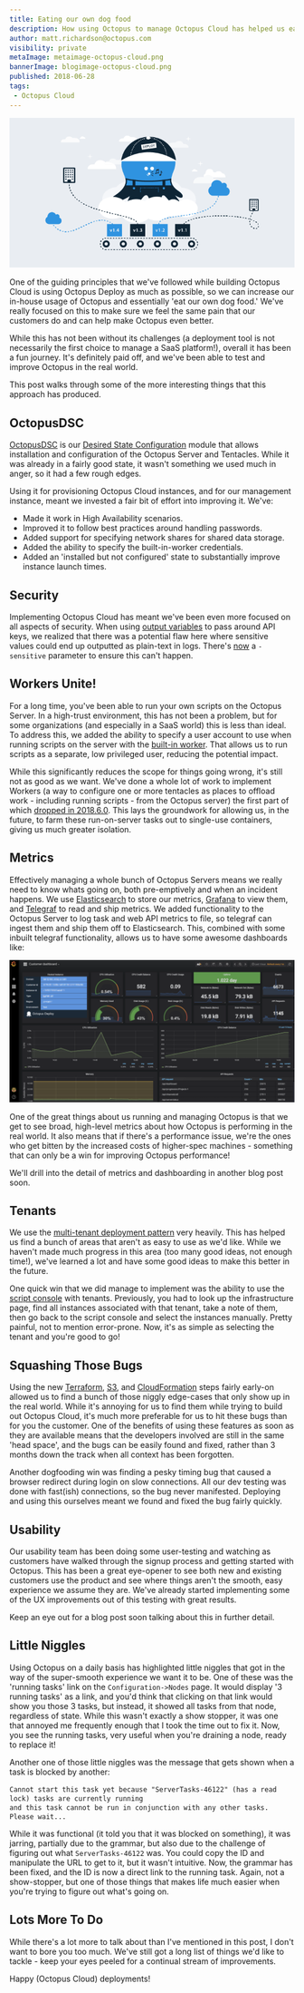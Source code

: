 ```yaml
---
title: Eating our own dog food
description: How using Octopus to manage Octopus Cloud has helped us eat our own dog food and improve
author: matt.richardson@octopus.com
visibility: private
metaImage: metaimage-octopus-cloud.png
bannerImage: blogimage-octopus-cloud.png
published: 2018-06-28
tags:
 - Octopus Cloud
---
```


![Octopus Deploy in the clouds illustration](blogimage-octopus-cloud.png)

One of the guiding principles that we've followed while building Octopus Cloud is using Octopus Deploy as much as possible, so we can increase our in-house usage of Octopus and essentially 'eat our own dog food.' We've really focused on this to make sure we feel the same pain that our customers do and can help make Octopus even better.

While this has not been without its challenges (a deployment tool is not necessarily the first choice to manage a SaaS platform!), overall it has been a fun journey. It's definitely paid off, and we've been able to test and improve Octopus in the real world.

This post walks through some of the more interesting things that this approach has produced.

## OctopusDSC

[OctopusDSC](https://github.com/OctopusDeploy/OctopusDSC) is our [Desired State Configuration](https://docs.microsoft.com/en-us/powershell/dsc/overview) module that allows installation and configuration of the Octopus Server and Tentacles. While it was already in a fairly good state, it wasn't something we used much in anger, so it had a few rough edges.

Using it for provisioning Octopus Cloud instances, and for our management instance, meant we invested a fair bit of effort into improving it. We've:

* Made it work in High Availability scenarios.
* Improved it to follow best practices around handling passwords.
* Added support for specifying network shares for shared data storage.
* Added the ability to specify the built-in-worker credentials.
* Added an 'installed but not configured' state to substantially improve instance launch times.

## Security

Implementing Octopus Cloud has meant we've been even more focused on all aspects of security. When using [output variables](https://octopus.com/docs/deployment-process/variables/output-variables) to pass around API keys, we realized that there was a potential flaw here where sensitive values could end up outputted as plain-text in logs. There's [now](https://octopus.com/blog/octopus-release-2018.6#sensitive-output-variables) a `-sensitive` parameter to ensure this can't happen.

## Workers Unite!

For a long time, you've been able to run your own scripts on the Octopus Server. In a high-trust environment, this has not been a problem, but for some organizations (and especially in a SaaS world) this is less than ideal. To address this, we added the ability to specify a user account to use when running scripts on the server with the [built-in worker](https://octopus.com/docs/administration/workers/built-in-worker). That allows us to run scripts as a separate, low privileged user, reducing the potential impact.

While this significantly reduces the scope for things going wrong, it's still not as good as we want. We've done a whole lot of work to implement Workers (a way to configure one or more tentacles as places to offload work - including running scripts - from the Octopus server) the first part of which [dropped in 2018.6.0](https://octopus.com/blog/octopus-release-2018.6). This lays the groundwork for allowing us, in the future, to farm these run-on-server tasks out to single-use containers, giving us much greater isolation.

## Metrics

Effectively managing a whole bunch of Octopus Servers means we really need to know whats going on, both pre-emptively and when an incident happens. We use [Elasticsearch](https://www.elastic.co/) to store our metrics, [Grafana](https://grafana.com/) to view them, and [Telegraf](https://www.influxdata.com/time-series-platform/telegraf/) to read and ship metrics. We added functionality to the Octopus Server to log task and web API metrics to file, so telegraf can ingest them and ship them off to Elasticsearch. This, combined with some inbuilt telegraf functionality, allows us to have some awesome dashboards like:

![Octopus Cloud monitoring dashboard](octopus-cloud-dashboard.png "width=500")

One of the great things about us running and managing Octopus is that we get to see broad, high-level metrics about how Octopus is performing in the real world. It also means that if there's a performance issue, we're the ones who get bitten by the increased costs of higher-spec machines - something that can only be a win for improving Octopus performance!

We'll drill into the detail of metrics and dashboarding in another blog post soon.

## Tenants

We use the [multi-tenant deployment pattern](https://octopus.com/docs/deployment-patterns/multi-tenant-deployments) very heavily. This has helped us find a bunch of areas that aren't as easy to use as we'd like. While we haven't made much progress in this area (too many good ideas, not enough time!), we've learned a lot and have some good ideas to make this better in the future.

One quick win that we did manage to implement was the ability to use the [script console](https://octopus.com/docs/administration/script-console) with tenants. Previously, you had to look up the infrastructure page, find all instances associated with that tenant, take a note of them, then go back to the script console and select the instances manually. Pretty painful, not to mention error-prone. Now, it's as simple as selecting the tenant and you're good to go!  

## Squashing Those Bugs

Using the new [Terraform](https://octopus.com/docs/deployment-examples/terraform-deployments), [S3](https://octopus.com/docs/deployment-examples/aws-deployments/s3), and [CloudFormation](https://octopus.com/docs/deployment-examples/aws-deployments/cloudformation) steps fairly early-on allowed us to find a bunch of those niggly edge-cases that only show up in the real world. While it's annoying for us to find them while trying to build out Octopus Cloud, it's much more preferable for us to hit these bugs than for you the customer. One of the benefits of using these features as soon as they are available means that the developers involved are still in the same 'head space', and the bugs can be easily found and fixed, rather than 3 months down the track when all context has been forgotten.

Another dogfooding win was finding a pesky timing bug that caused a browser redirect during login on slow connections. All our dev testing was done with fast(ish) connections, so the bug never manifested. Deploying and using this ourselves meant we found and fixed the bug fairly quickly.

## Usability

Our usability team has been doing some user-testing and watching as customers have walked through the signup process and getting started with Octopus. This has been a great eye-opener to see both new and existing customers use the product and see where things aren't the smooth, easy experience we assume they are. We've already started implementing some of the UX improvements out of this testing with great results.

Keep an eye out for a blog post soon talking about this in further detail.

## Little Niggles

Using Octopus on a daily basis has highlighted little niggles that got in the way of the super-smooth experience we want it to be. One of these was the 'running tasks' link on the `Configuration->Nodes` page. It would display '3 running tasks' as a link, and you'd think that clicking on that link would show you those 3 tasks, but instead, it showed all tasks from that node, regardless of state. While this wasn't exactly a show stopper, it was one that annoyed me frequently enough that I took the time out to fix it. Now, you see the running tasks, very useful when you're draining a node, ready to replace it!

Another one of those little niggles was the message that gets shown when a task is blocked by another:

```
Cannot start this task yet because "ServerTasks-46122" (has a read lock) tasks are currently running
and this task cannot be run in conjunction with any other tasks. Please wait...
```

While it was functional (it told you that it was blocked on something), it was jarring, partially due to the grammar, but also due to the challenge of figuring out what `ServerTasks-46122` was. You could copy the ID and manipulate the URL to get to it, but it wasn't intuitive. Now, the grammar has been fixed, and the ID is now a direct link to the running task. Again, not a show-stopper, but one of those things that makes life much easier when you're trying to figure out what's going on.

## Lots More To Do

While there's a lot more to talk about than I've mentioned in this post, I don't want to bore you too much. We've still got a long list of things we'd like to tackle - keep your eyes peeled for a continual stream of improvements.

Happy (Octopus Cloud) deployments!
